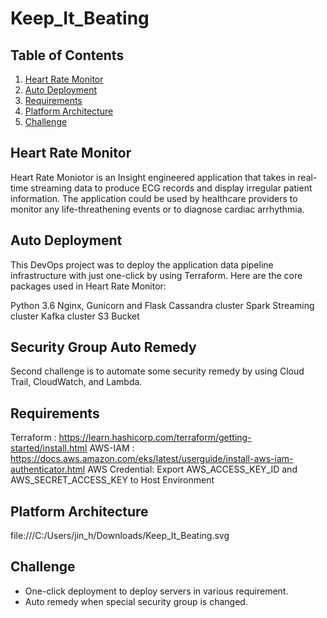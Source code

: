 
# Keep_It_Beating


## Table of Contents
1. [Heart Rate Monitor](README.md#Heart_Rate_Monitor)
1. [Auto Deployment](README.md#Auto_Deployment)
1. [Requirements](README.md#Requirements)
1. [Platform Architecture](README.md#Platform_Architecture)
1. [Challenge](README.md#Challenge)



## Heart Rate Monitor

Heart Rate Moniotor is an Insight engineered application that takes in real-time streaming data to produce ECG records and display irregular patient information. The application could be used by healthcare providers to monitor any life-threathening events or to diagnose cardiac arrhythmia.


## Auto Deployment

This DevOps project was to deploy the application data pipeline infrastructure with just one-click by using Terraform. Here are the core packages used in Heart Rate Monitor:

Python 3.6
Nginx, Gunicorn and Flask
Cassandra cluster
Spark Streaming cluster
Kafka cluster
S3 Bucket


## Security Group Auto Remedy

Second challenge is to automate some security remedy by using Cloud Trail, CloudWatch, and Lambda.


## Requirements


Terraform : https://learn.hashicorp.com/terraform/getting-started/install.html
AWS-IAM : https://docs.aws.amazon.com/eks/latest/userguide/install-aws-iam-authenticator.html
AWS Credential: Export AWS_ACCESS_KEY_ID and AWS_SECRET_ACCESS_KEY to Host Environment



## Platform Architecture

file:///C:/Users/jin_h/Downloads/Keep_It_Beating.svg



## Challenge

* One-click deployment to deploy servers in various requirement.
* Auto remedy when special security group is changed.


